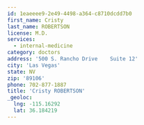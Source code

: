 ```yaml
---
id: 1eaeeee9-2e49-4498-a364-c8710dcdd7b0
first_name: Cristy
last_name: ROBERTSON
license: M.D.
services:
  - internal-medicine
category: doctors
address: '500 S. Rancho Drive    Suite 12'
city: 'Las Vegas'
state: NV
zip: '89106'
phone: 702-877-1887
title: 'Cristy ROBERTSON'
_geoloc:
  lng: -115.16292
  lat: 36.184219
---
```

